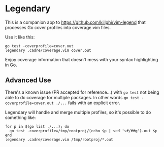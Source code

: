 # Legendary

This is a companion app to
https://github.com/killphi/vim-legend
that processes Go cover profiles into
coverage.vim files.

Use it like this:

```
go test -coverprofile=cover.out
legendary .cadre/coverage.vim cover.out
```

Enjoy coverage information that doesn't mess with your syntax highlighting in Go.

## Advanced Use

There's a known issue
(PR accepted for reference...)
with `go test` not being able to do coverage for multiple packages.
In other words
`go test -coverprofile=cover.out ./...`
fails with an explicit error.

Legendary will handle and merge multiple profiles,
so it's possible to do something like:

```
for p in $(go list ./...); do
  go test -coverprofile=/tmp/rootproj/(echo $p | sed 's#/##g').out $p
end
legendary .cadre/coverage.vim /tmp/rootproj/*.out
```
